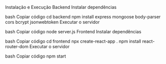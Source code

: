 Instalação e Execução
Backend
Instalar dependências

bash
Copiar código
cd backend
npm install express mongoose body-parser cors bcrypt jsonwebtoken
Executar o servidor

bash
Copiar código
node server.js
Frontend
Instalar dependências

bash
Copiar código
cd frontend
npx create-react-app .
npm install react-router-dom
Executar o servidor

bash
Copiar código
npm start